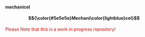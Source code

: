 #### mechanicel

#### $${\color{#5e5e5e}Mechani\color{lightblue}cel}$$

<font color="red">Please Note that this is a work in progress repository!</font>
